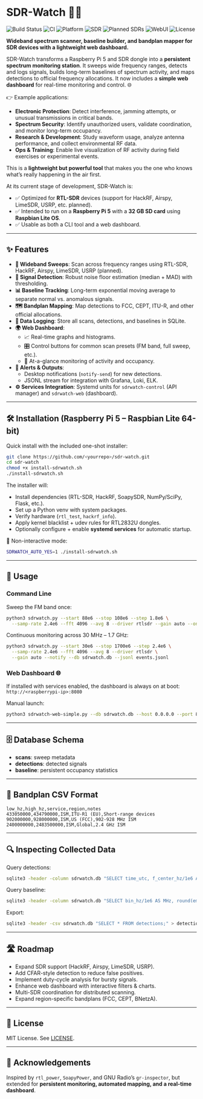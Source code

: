 # SDR-Watch 📡🔎

![Build Status](https://img.shields.io/badge/build-passing-brightgreen)
![CI](https://github.com/<YOUR_GH_USER>/<YOUR_REPO>/actions/workflows/ci.yml/badge.svg)
![Platform](https://img.shields.io/badge/platform-Raspberry%20Pi%205-red)
![SDR](https://img.shields.io/badge/SDR-RTL--SDR-blue)
![Planned SDRs](https://img.shields.io/badge/Planned-HackRF%2C%20Airspy%2C%20LimeSDR%2C%20USRP-yellow)
![WebUI](https://img.shields.io/badge/WebUI-Flask-orange)
![License](https://img.shields.io/badge/license-MIT-lightgrey)

**Wideband spectrum scanner, baseline builder, and bandplan mapper for SDR devices with a lightweight web dashboard.**

SDR-Watch transforms a Raspberry Pi 5 and SDR dongle into a **persistent spectrum monitoring station**. It sweeps wide frequency ranges, detects and logs signals, builds long-term baselines of spectrum activity, and maps detections to official frequency allocations. It now includes a **simple web dashboard** for real-time monitoring and control. 🌐

👉 Example applications:

- **Electronic Protection**: Detect interference, jamming attempts, or unusual transmissions in critical bands.
- **Spectrum Security**: Identify unauthorized users, validate coordination, and monitor long-term occupancy.
- **Research & Development**: Study waveform usage, analyze antenna performance, and collect environmental RF data.
- **Ops & Training**: Enable live visualization of RF activity during field exercises or experimental events.

This is a **lightweight but powerful tool** that makes you the one who knows what’s really happening in the air first.

At its current stage of development, SDR-Watch is:

* ✅ Optimized for **RTL-SDR** devices (support for HackRF, Airspy, LimeSDR, USRP, etc. planned).
* ✅ Intended to run on a **Raspberry Pi 5** with a **32 GB SD card** using **Raspbian Lite OS**.
* ✅ Usable as both a CLI tool and a web dashboard.

---

## ✨ Features

- **📶 Wideband Sweeps**: Scan across frequency ranges using RTL-SDR, HackRF, Airspy, LimeSDR, USRP (planned).
- **🔎 Signal Detection**: Robust noise floor estimation (median + MAD) with thresholding.
- **📊 Baseline Tracking**: Long-term exponential moving average to separate normal vs. anomalous signals.
- **🗺️ Bandplan Mapping**: Map detections to FCC, CEPT, ITU-R, and other official allocations.
- **💾 Data Logging**: Store all scans, detections, and baselines in SQLite.
- **🌍 Web Dashboard**:
  - 📈 Real-time graphs and histograms.
  - 🎛️ Control buttons for common scan presets (FM band, full sweep, etc.).
  - 👀 At-a-glance monitoring of activity and occupancy.
- **🔔 Alerts & Outputs**:
  - Desktop notifications (`notify-send`) for new detections.
  - JSONL stream for integration with Grafana, Loki, ELK.
- **⚙️ Services Integration**: Systemd units for `sdrwatch-control` (API manager) and `sdrwatch-web` (dashboard).

---

## 🛠️ Installation (Raspberry Pi 5 – Raspbian Lite 64-bit)

Quick install with the included one-shot installer:

```bash
git clone https://github.com/<yourrepo>/sdr-watch.git
cd sdr-watch
chmod +x install-sdrwatch.sh
./install-sdrwatch.sh
```

The installer will:

- Install dependencies (RTL-SDR, HackRF, SoapySDR, NumPy/SciPy, Flask, etc.).
- Set up a Python venv with system packages.
- Verify hardware (`rtl_test`, `hackrf_info`).
- Apply kernel blacklist + udev rules for RTL2832U dongles.
- Optionally configure + enable **systemd services** for automatic startup.

🔧 Non-interactive mode:

```bash
SDRWATCH_AUTO_YES=1 ./install-sdrwatch.sh
```

---

## 🚀 Usage

### Command Line

Sweep the FM band once:

```bash
python3 sdrwatch.py --start 88e6 --stop 108e6 --step 1.8e6 \
  --samp-rate 2.4e6 --fft 4096 --avg 8 --driver rtlsdr --gain auto --once
```

Continuous monitoring across 30 MHz – 1.7 GHz:

```bash
python3 sdrwatch.py --start 30e6 --stop 1700e6 --step 2.4e6 \
  --samp-rate 2.4e6 --fft 4096 --avg 8 --driver rtlsdr \
  --gain auto --notify --db sdrwatch.db --jsonl events.jsonl
```

### Web Dashboard 🌐

If installed with services enabled, the dashboard is always on at boot:\
`http://<raspberrypi-ip>:8080`

Manual launch:

```bash
python3 sdrwatch-web-simple.py --db sdrwatch.db --host 0.0.0.0 --port 8080
```

---

## 🗄️ Database Schema

- **scans**: sweep metadata
- **detections**: detected signals
- **baseline**: persistent occupancy statistics

---

## 📑 Bandplan CSV Format

```csv
low_hz,high_hz,service,region,notes
433050000,434790000,ISM,ITU-R1 (EU),Short-range devices
902000000,928000000,ISM,US (FCC),902-928 MHz ISM
2400000000,2483500000,ISM,Global,2.4 GHz ISM
```

---

## 🔍 Inspecting Collected Data

Query detections:

```bash
sqlite3 -header -column sdrwatch.db "SELECT time_utc, f_center_hz/1e6 AS MHz, snr_db, service FROM detections ORDER BY id DESC LIMIT 20;"
```

Query baseline:

```bash
sqlite3 -header -column sdrwatch.db "SELECT bin_hz/1e6 AS MHz, round(ema_occ,3) AS occ FROM baseline ORDER BY occ DESC LIMIT 20;"
```

Export:

```bash
sqlite3 -header -csv sdrwatch.db "SELECT * FROM detections;" > detections.csv
```

---

## 🛣️ Roadmap

- Expand SDR support (HackRF, Airspy, LimeSDR, USRP).
- Add CFAR-style detection to reduce false positives.
- Implement duty-cycle analysis for bursty signals.
- Enhance web dashboard with interactive filters & charts.
- Multi-SDR coordination for distributed scanning.
- Expand region-specific bandplans (FCC, CEPT, BNetzA).

---

## 📜 License

MIT License. See [LICENSE](LICENSE).

---

## 🙏 Acknowledgements

Inspired by `rtl_power`, `SoapyPower`, and GNU Radio’s `gr-inspector`, but extended for **persistent monitoring, automated mapping, and a real-time dashboard**.

